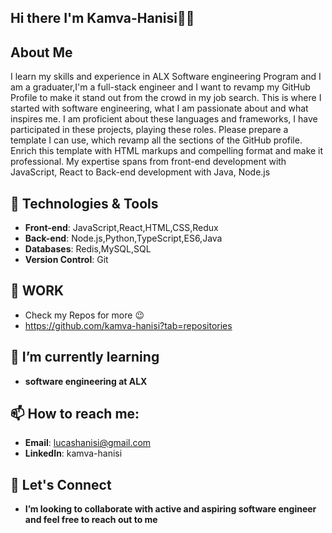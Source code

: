 ## Hi there I'm Kamva-Hanisi👋✨

## About Me

I learn my skills and experience in ALX Software engineering Program and I am a graduater,I'm a full-stack engineer and I want to revamp my GitHub Profile to make it stand out from the crowd in my job search. This is where I started with software engineering, what I am passionate about and what inspires me. I am proficient about these languages and frameworks, I have participated in these projects, playing these roles. Please prepare a template I can use, which revamp all the sections of the GitHub profile. Enrich this template with HTML markups and compelling format and make it professional. My expertise spans from front-end development with JavaScript, React to Back-end development with Java, Node.js

## 🔧 Technologies & Tools

- **Front-end**: JavaScript,React,HTML,CSS,Redux
- **Back-end**: Node.js,Python,TypeScript,ES6,Java
- **Databases**: Redis,MySQL,SQL
- **Version Control**: Git

## 📝 WORK

- Check my Repos for more 😉
- https://github.com/kamva-hanisi?tab=repositories

## 🌱 I’m currently learning

- **software engineering at ALX**

## 📫 How to reach me:

- **Email**: lucashanisi@gmail.com
- **LinkedIn**: kamva-hanisi
  
## 👯 Let's Connect

- **I’m looking to collaborate with active and aspiring software engineer and feel free to reach out to me**
